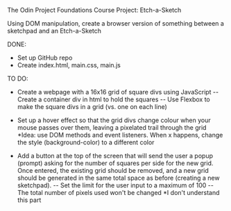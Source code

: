The Odin Project Foundations Course
Project: Etch-a-Sketch

Using DOM manipulation, create a browser version of something between
a sketchpad and an Etch-a-Sketch

DONE:
- Set up GitHub repo
- Create index.html, main.css, main.js

TO DO:
- Create a webpage with a 16x16 grid of square divs using JavaScript
-- Create a container div in html to hold the squares
-- Use Flexbox to make the square divs in a grid (vs. one on each line)

- Set up a hover effect so that the grid divs change colour when your mouse
passes over them, leaving a pixelated trail through the grid
*Idea: use DOM methods and event listeners. When x happens, change the style (background-color) to a different color

- Add a button at the top of the screen that will send the user a popup (prompt) asking for the number of squares per side for the new grid. Once entered, the existing grid should be
removed, and a new grid should be generated in the same total space as before (creating a new sketchpad). 
-- Set the limit for the user input to a maximum of 100
-- The total number of pixels used won't be changed *I don't understand this part